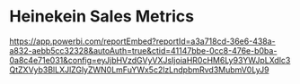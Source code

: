 # Heinekein Sales Metrics

https://app.powerbi.com/reportEmbed?reportId=a3a718cd-36e6-438a-a832-aebb5cc32328&autoAuth=true&ctid=41147bbe-0cc8-476e-b0ba-0a8c4e71e031&config=eyJjbHVzdGVyVXJsIjoiaHR0cHM6Ly93YWJpLXdlc3QtZXVyb3BlLXJlZGlyZWN0LmFuYWx5c2lzLndpbmRvd3MubmV0LyJ9
